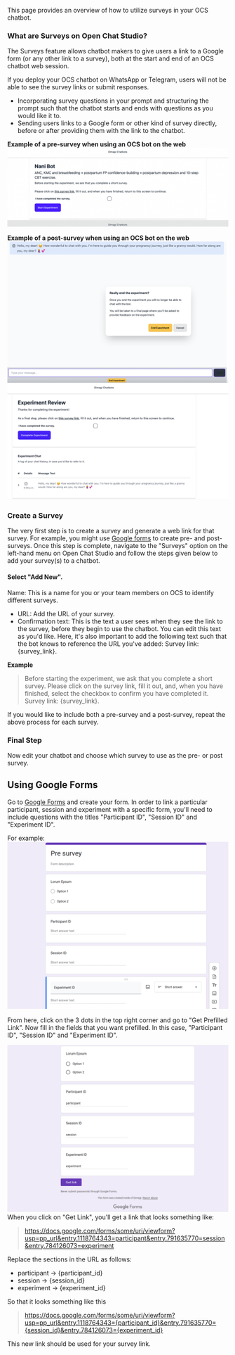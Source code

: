 This page provides an overview of how to utilize surveys in your OCS chatbot.

### What are Surveys on Open Chat Studio?

The Surveys feature allows chatbot makers to give users a link to a Google form (or any other link to a survey), both at the start and end of an OCS chatbot web session. 

If you deploy your OCS chatbot on WhatsApp or Telegram, users will not be able to see the survey links or submit responses.

- Incorporating survey questions in your prompt and structuring the prompt such that the chatbot starts and ends with questions as you would like it to. 
- Sending users links to a Google form or other kind of survey directly, before or after providing them with the link to the chatbot. 



**Example of a pre-survey when using an OCS bot on the web**
![image](../assets/images/survey1.png)


**Example of a post-survey when using an OCS bot on the web**
![image](../assets/images/survey2.png)
![image](../assets/images/survey3.png)

### Create a Survey

The very first step is to create a survey and generate a web link for that survey. For example, you might use [Google forms](#using-google-forms) to create pre- and post-surveys. Once this step is complete, navigate to the "Surveys" option on the left-hand menu on Open Chat Studio and follow the steps given below to add your survey(s) to a chatbot. 

#### Select "Add New". 

Name: This is a name for you or your team members on OCS to identify different surveys.
- URL: Add the URL of your survey. 
- Confirmation text: This is the text a user sees when they see the link to the survey, before they begin to use the chatbot. You can edit this text as you'd like. Here, it's also important to add the following text such that the bot knows to reference the URL you've added: Survey link: {survey_link}. 

**Example**
> Before starting the experiment, we ask that you complete a short survey. Please click on the survey link, fill it out, and, when you have finished, select the checkbox to confirm you have completed it. Survey link: {survey_link}. 

If you would like to include both a pre-survey and a post-survey, repeat the above process for each survey.

### Final Step

Now edit your chatbot and choose which survey to use as the pre- or post survey.



## Using Google Forms
Go to [Google Forms][google_forms] and create your form. In order to link a particular participant, session and experiment with a specific form, you'll need to include questions with the titles "Participant ID", "Session ID" and "Experiment ID".

For example:
![image](../assets/images/survey6.png)

From here, click on the 3 dots in the top right corner and go to "Get Prefilled Link". Now fill in the fields that you want prefilled. In this case, "Participant ID", "Session ID" and "Experiment ID".

![image](../assets/images/survey7.png)
When you click on "Get Link", you'll get a link that looks something like:

> https://docs.google.com/forms/some/uri/viewform?usp=pp_url&entry.1118764343=participant&entry.791635770=session&entry.784126073=experiment

Replace the sections in the URL as follows:

- participant -> {participant_id}
- session -> {session_id}
- experiment -> {experiment_id}

So that it looks something like this

> https://docs.google.com/forms/some/uri/viewform?usp=pp_url&entry.1118764343={participant_id}&entry.791635770={session_id}&entry.784126073={experiment_id}


This new link should be used for your survey link.


[google_forms]: https://docs.google.com/forms
